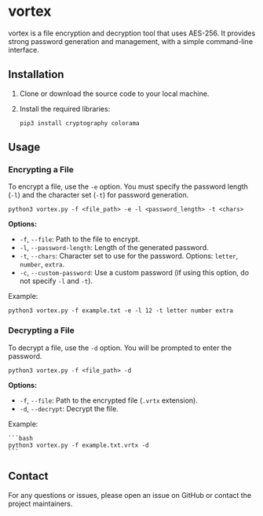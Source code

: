 # vortex

vortex is a file encryption and decryption tool that uses AES-256. It provides strong password generation and management, with a simple command-line interface.

## Installation

1. Clone or download the source code to your local machine.
2. Install the required libraries:

       pip3 install cryptography colorama


## Usage

### Encrypting a File

To encrypt a file, use the `-e` option. You must specify the password length (`-l`) and the character set (`-t`) for password generation.


    python3 vortex.py -f <file_path> -e -l <password_length> -t <chars>

**Options:**

- `-f`, `--file`: Path to the file to encrypt.
- `-l`, `--password-length`: Length of the generated password.
- `-t`, `--chars`: Character set to use for the password. Options: `letter`, `number`, `extra`.
- `-c`, `--custom-password`: Use a custom password (if using this option, do not specify `-l` and `-t`).

Example:

    python3 vortex.py -f example.txt -e -l 12 -t letter number extra


### Decrypting a File

To decrypt a file, use the `-d` option. You will be prompted to enter the password.

    python3 vortex.py -f <file_path> -d


**Options:**

- `-f`, `--file`: Path to the encrypted file (`.vrtx` extension).
- `-d`, `--decrypt`: Decrypt the file.

Example:

    ```bash
    python3 vortex.py -f example.txt.vrtx -d
    ```

## Contact

For any questions or issues, please open an issue on GitHub or contact the project maintainers.
